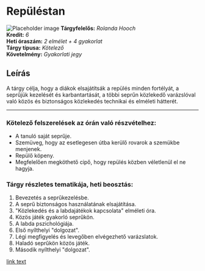 Repüléstan
====================
![Placeholder image](https://vignette.wikia.nocookie.net/harrypotter/images/0/0f/Nimbus_2000_1.jpg/revision/latest?cb=20150530185551 "Placeholder image")
**Tárgyfelelős:** _Rolanda Hooch_  
**Kredit:** _6_  
**Heti óraszám:** _2 elmélet + 4 gyakorlat_  
**Tárgy típusa:** _Kötelező_  
**Követelmény:** _Gyakorlati jegy_  

Leírás
----------

A tárgy célja, hogy a diákok elsajátítsák a repülés minden fortélyát, a seprűjük kezelését és karbantartását, a többi seprűn közlekedő varázslóval való közös és biztonságos közlekedés technikai és elméleti hátterét. 


-----

### Kötelező felszerelések az órán való részvételhez:

* A tanuló saját seprűje.
* Szemüveg, hogy az esetlegesen útba kerülő rovarok a szemükbe menjenek.
* Repülő köpeny.
* Megfelelően megköthető cipő, hogy repülés közben véletlenül el ne hagyja.

### Tárgy részletes tematikája, heti beosztás:
1. Bevezetés a seprűkezelésbe.
2. A seprű biztonságos használatának elsajátítása.
3. "Közlekedés és a labdajátékok kapcsolata" elméleti óra.
4. Közös játék gyakorló seprűkön.
5. A labda pszichológiája.
6. Első nyílthelyi "dolgozat".
7. Légi megfigyelés és levegőben elvégezhető varázslatok.
8. Haladó seprűkön közös játék.
9. Második nyílthelyi "dolgozat".



[link text](https://harrypotter.fandom.com/wiki/Nimbus_2000 "A Nimbus 2000")
